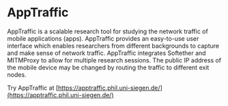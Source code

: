 # AppTraffic

AppTraffic is a scalable research tool for studying the network traffic of mobile applications (apps).  AppTraffic provides an easy-to-use user interface which enables researchers from different backgrounds to capture and make sense of network traffic.  AppTraffic integrates Softether and MITMProxy to allow for multiple research sessions.  The public IP address of the mobile device may be changed by routing the traffic to different exit nodes. 

Try AppTraffic at [https://apptraffic.phil.uni-siegen.de/](https://apptraffic.phil.uni-siegen.de/)
